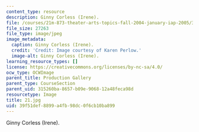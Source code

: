 ```yaml
---
content_type: resource
description: Ginny Corless (Irene).
file: /courses/21m-873-theater-arts-topics-fall-2004-january-iap-2005/39f51def8899a4fb98dc0f6cb10ba899_21.jpg
file_size: 27263
file_type: image/jpeg
image_metadata:
  caption: Ginny Corless (Irene).
  credit: 'Credit: Image courtesy of Karen Perlow.'
  image-alt: Ginny Corless (Irene).
learning_resource_types: []
license: https://creativecommons.org/licenses/by-nc-sa/4.0/
ocw_type: OCWImage
parent_title: Production Gallery
parent_type: CourseSection
parent_uid: 315260ba-8657-b09e-9068-12a48feca98d
resourcetype: Image
title: 21.jpg
uid: 39f51def-8899-a4fb-98dc-0f6cb10ba899
---
```

Ginny Corless (Irene).